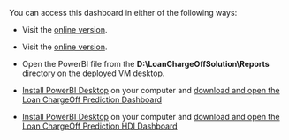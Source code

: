 <div class="alert alert-info">
<p>You can access this dashboard in either of the following ways:</p>
<p/>
<ul>
  <li class="sql">
    <p>Visit the <a href="{{ site.pbix_sqlview_url }}">online version</a>.</p>
  </li>
  <li class="hdi">
    <p>Visit the <a href="{{ site.pbix_hdiview_url }}">online version</a>.</p>
  </li>
  <li class="cig">
    <p>Open the PowerBI file from the <strong>D:\LoanChargeOffSolution\Reports</strong> directory on the deployed VM desktop.</p>
    </li>
  <li class="sql">
    <p><a href="https://powerbi.microsoft.com/en-us/desktop/" target="_blank">Install PowerBI Desktop</a> on your computer and 
    <a href="{{ site.pbix_sqldownload_url }}" target="_blank"> download and open the Loan ChargeOff Prediction Dashboard</a></p>
    </li>
  
  <li class="hdi">
    <p><a href="https://powerbi.microsoft.com/en-us/desktop/" target="_blank">Install PowerBI Desktop</a> on your computer and 
    <a href="{{ site.pbix_hdidownload_url }}" target="_blank"> download and open the Loan ChargeOff Prediction HDI Dashboard</a></p>
    </li>
    
</ul>
</div>
